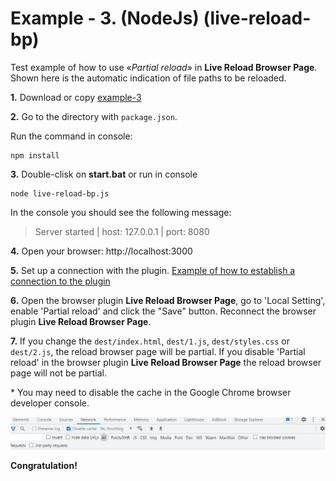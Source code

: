 # Example - 3. (NodeJs) (live-reload-bp)

Test example of how to use «*Partial reload*» in **Live Reload Browser Page**.
Shown here is the automatic indication of file paths to be reloaded.

**1.** Download or copy [example-3](https://github.com/Yuriy-Svetlov/live-reload-bp/tree/main/documentation/examples/nodejs/3)

**2.** Go to the directory with `package.json`.

Run the command in console: 

```shell
npm install
```

**3.** Double-clisk on **start.bat** or run in console 

```shell
node live-reload-bp.js
```
In the console you should see the following message:

> Server started | host: 127.0.0.1 | port: 8080


**4.** 
Open your browser: http://localhost:3000


**5.** 
Set up a connection with the plugin. [Example of how to establish a connection to the plugin](https://github.com/Yuriy-Svetlov/live-reload-bp/tree/main/documentation/examples/%D1%81onnect_to_server) 


**6.** 
Open the browser plugin **Live Reload Browser Page**, go to 'Local Setting', enable 'Partial reload' and click the "Save" button. Reconnect the browser plugin **Live Reload Browser Page**.


**7.** 
If you change the `dest/index.html`, `dest/1.js`, `dest/styles.css` or `dest/2.js`, the reload browser page will be partial. If you disable 'Partial reload' in the browser plugin **Live Reload Browser Page** the reload browser page will not be partial. 

\* You may need to disable the cache in the Google Chrome browser developer console.

![Disable cache](https://raw.githubusercontent.com/Yuriy-Svetlov/live-reload-bp/main/images/disable_cache.png) 


**Congratulation!**
